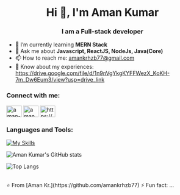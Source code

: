 
 <h1 align="center">Hi 👋, I'm Aman Kumar</h1>
 <h3 align="center">I am a Full-stack developer</h3>

- 🌱 I’m currently learning **MERN Stack**
- 💬 Ask me about **Javascript, ReactJS, NodeJs, Java(Core)**
- 📫 How to reach me: amankrhzb77@gmail.com
- 📄 Know about my experiences: https://drive.google.com/file/d/1n9nVgYkgKYFFWezX_KoKH-7m_Dw6Eum3/view?usp=drive_link

  
<h3 align="left">Connect with me:</h3>
<p align="left">
<a href="https://www.linkedin.com/in/aman-kumar-73453223b" target="blank"><img align="center" src="https://raw.githubusercontent.com/rahuldkjain/github-profile-readme-generator/master/src/images/icons/Social/linked-in-alt.svg" alt="aman-kumar-73453223b" height="30" width="40" /></a>
<a href="https://leetcode.com/u/amankrhzb/" target="blank"><img align="center" src="https://raw.githubusercontent.com/rahuldkjain/github-profile-readme-generator/master/src/images/icons/Social/leet-code.svg" alt="amankrhzb" height="30" width="40" /></a>
<a href="https://www.geeksforgeeks.org/user/amankrhzb77" target="blank"><img align="center" src="https://raw.githubusercontent.com/rahuldkjain/github-profile-readme-generator/master/src/images/icons/Social/geeks-for-geeks.svg" alt="https://www.geeksforgeeks.org/user/amankrhzb77" height="30" width="40" /></a>
</p>

### Languages and Tools:
[![My Skills](https://skillicons.dev/icons?i=react,nodejs,mongodb,bootstrap,springboot,java,javascript,git,postman,xd&perline=5)](https://skillicons.dev)

![Aman Kumar's GitHub stats](https://github-readme-stats.vercel.app/api?username=amankrhzb77&show_icons=true&theme=dark)

![Top Langs](https://github-readme-stats.vercel.app/api/top-langs/?username=amankrhzb77&theme=dark)


<br>
⭐️ From [Aman Kr.](https://github.com/amankrhzb77) ⚡ Fun fact: ...
